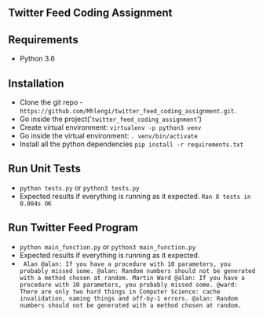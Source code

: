 ## Twitter Feed Coding Assignment

## Requirements
- Python 3.6

## Installation
- Clone the git repo - `https://github.com/Mhlengi/twitter_feed_coding_assignment.git`.
- Go inside the project('`twitter_feed_coding_assignment`')
- Create virtual environment: `virtualenv -p python3 venv`
- Go inside the virtual environment: `. venv/bin/activate`
- Install all the python dependencies `pip install -r requirements.txt`

## Run Unit Tests
- `python tests.py` or `python3 tests.py`
- Expected results if everything is running as it expected.
`
Ran 8 tests in 0.004s
OK
`

## Run Twitter Feed Program
- `python main_function.py` or `python3 main_function.py`
- Expected results if everything is running as it expected.
- `
Alan
@alan: If you have a procedure with 10 parameters, you probably missed some.
@alan: Random numbers should not be generated with a method chosen at random.
Martin
Ward
@alan: If you have a procedure with 10 parameters, you probably missed some.
@ward: There are only two hard things in Computer Science: cache invalidation, naming things and off-by-1 errors.
@alan: Random numbers should not be generated with a method chosen at random.`

